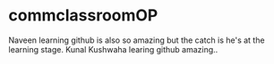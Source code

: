 # commclassroomOP

Naveen learning github is also so amazing but the catch is he's at the learning stage.
Kunal Kushwaha learing github amazing..
